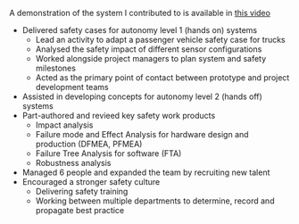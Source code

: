 A demonstration of the system I contributed to is available in [this video](https://www.youtube.com/watch?v=GLdKrCWDaAg)
- Delivered safety cases for autonomy level 1 (hands on) systems
	- Lead an activity to adapt a passenger vehicle safety case for trucks
	- Analysed the safety impact of different sensor configurations
	- Worked alongside project managers to plan system and safety milestones
  - Acted as the primary point of contact between prototype and project development teams
- Assisted in developing concepts for autonomy level 2 (hands off) systems
- Part-authored and revieed key safety work products
	- Impact analysis
	- Failure mode and Effect Analysis for hardware design and production (DFMEA, PFMEA)
	- Failure Tree Analysis for software (FTA)
	- Robustness analysis
- Managed 6 people and expanded the team by recruiting new talent
- Encouraged a stronger safety culture
	- Delivering safety training
	- Working between multiple departments to determine, record and propagate best practice